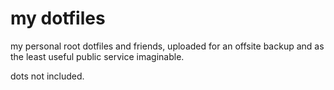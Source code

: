 # my dotfiles

my personal root dotfiles and friends, uploaded for an offsite backup and as the least useful public service imaginable.

dots not included.
